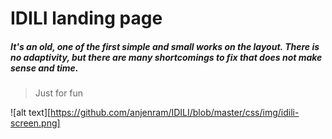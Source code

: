 # **IDILI** landing page

##### It's an old, one of the first simple and small works on the layout. There is no adaptivity, but there are many shortcomings to fix that does not make sense and time.

>Just for fun

![alt text][https://github.com/anjenram/IDILI/blob/master/css/img/idili-screen.png]

